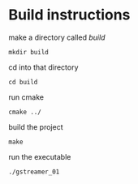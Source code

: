 # Build instructions
make a directory called *build*
```
mkdir build
```

cd into that directory
```
cd build
```

run cmake
```
cmake ../
```

build the project
```
make
```

run the executable
```
./gstreamer_01
```
